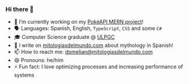 ### Hi there 👋

- 🔭 I’m currently working on my [PokéAPI MERN project](https://github.com/dpMelian/pokeapi-mern)!
- 🗣️ Languages: Spanish, English, `TypeScript`, `CSS` and some `C#`
- 🎓 Computer Science graduate @ [ULPGC](https://www.ulpgc.es/)
- 🐉 I write on [mitologiasdelmundo.com](https://mitologiasdelmundo.com) about mythology in Spanish!
- 📫 How to reach me: dpmelian@mitologiasdelmundo.com
- 😄 Pronouns: he/him
- ⚡ Fun fact: I love optimizing processes and increasing performance of systems
